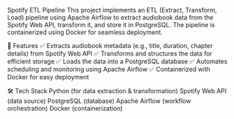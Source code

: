 Spotify ETL Pipeline
This project implements an ETL (Extract, Transform, Load) pipeline using Apache Airflow to extract audiobook data from the Spotify Web API, transform it, and store it in PostgreSQL. The pipeline is containerized using Docker for seamless deployment.

📌 Features
✅ Extracts audiobook metadata (e.g., title, duration, chapter details) from Spotify Web API
✅ Transforms and structures the data for efficient storage
✅ Loads the data into a PostgreSQL database
✅ Automates scheduling and monitoring using Apache Airflow
✅ Containerized with Docker for easy deployment

🛠️ Tech Stack
Python (for data extraction & transformation)
Spotify Web API (data source)
PostgreSQL (database)
Apache Airflow (workflow orchestration)
Docker (containerization)
